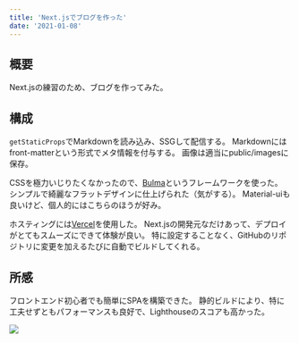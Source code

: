 ```yaml
---
title: 'Next.jsでブログを作った'
date: '2021-01-08'
---
```


## 概要
Next.jsの練習のため、ブログを作ってみた。

## 構成
`getStaticProps`でMarkdownを読み込み、SSGして配信する。
Markdownにはfront-matterという形式でメタ情報を付与する。
画像は適当にpublic/imagesに保存。

CSSを極力いじりたくなかったので、[Bulma](https://bulma.io/)というフレームワークを使った。
シンプルで綺麗なフラットデザインに仕上げられた（気がする）。
Material-uiも良いけど、個人的にはこちらのほうが好み。

ホスティングには[Vercel](https://vercel.com/)を使用した。
Next.jsの開発元なだけあって、デプロイがとてもスムーズにできて体験が良い。
特に設定することなく、GitHubのリポジトリに変更を加えるたびに自動でビルドしてくれる。

## 所感
フロントエンド初心者でも簡単にSPAを構築できた。
静的ビルドにより、特に工夫せずともパフォーマンスも良好で、Lighthouseのスコアも高かった。

![](/images/2020-01-08_lighthouse.png)

